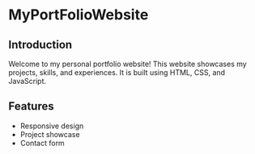 # MyPortFolioWebsite

## Introduction
Welcome to my personal portfolio website! This website showcases my projects, skills, and experiences. It is built using HTML, CSS, and JavaScript.

## Features
- Responsive design
- Project showcase
- Contact form
